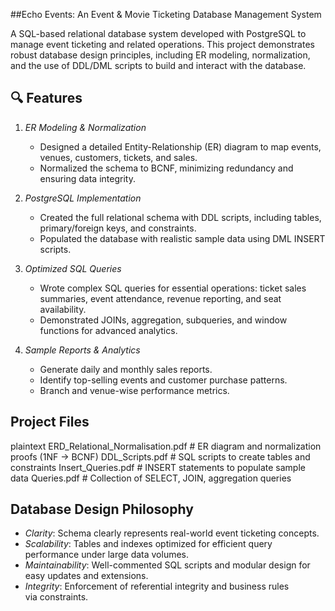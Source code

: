 ##Echo Events: An Event & Movie Ticketing Database Management System

A SQL-based relational database system developed with PostgreSQL to manage event ticketing and related operations. This project demonstrates robust database design principles, including ER modeling, normalization, and the use of DDL/DML scripts to build and interact with the database.

## 🔍 Features

1. *ER Modeling & Normalization*

   * Designed a detailed Entity-Relationship (ER) diagram to map events, venues, customers, tickets, and sales.
   * Normalized the schema to BCNF, minimizing redundancy and ensuring data integrity.
2. *PostgreSQL Implementation*

   * Created the full relational schema with DDL scripts, including tables, primary/foreign keys, and constraints.
   * Populated the database with realistic sample data using DML INSERT scripts.
3. *Optimized SQL Queries*

   * Wrote complex SQL queries for essential operations: ticket sales summaries, event attendance, revenue reporting, and seat availability.
   * Demonstrated JOINs, aggregation, subqueries, and window functions for advanced analytics.
4. *Sample Reports & Analytics*

   * Generate daily and monthly sales reports.
   * Identify top-selling events and customer purchase patterns.
   * Branch and venue-wise performance metrics.

## Project Files

plaintext
ERD_Relational_Normalisation.pdf      # ER diagram and normalization proofs (1NF → BCNF)
DDL_Scripts.pdf                       # SQL scripts to create tables and constraints
Insert_Queries.pdf                    # INSERT statements to populate sample data
Queries.pdf                           # Collection of SELECT, JOIN, aggregation queries


## Database Design Philosophy

* *Clarity*: Schema clearly represents real-world event ticketing concepts.
* *Scalability*: Tables and indexes optimized for efficient query performance under large data volumes.
* *Maintainability*: Well-commented SQL scripts and modular design for easy updates and extensions.
* *Integrity*: Enforcement of referential integrity and business rules via constraints.
